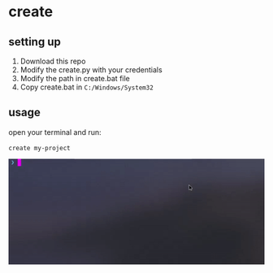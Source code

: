 # create

## setting up
1. Download this repo
2. Modify the create.py with your credentials
3. Modify the path in create.bat file
4. Copy create.bat in ```C:/Windows/System32```

## usage

open your terminal and run:

```
create my-project
```

![usage](./usage.gif)
